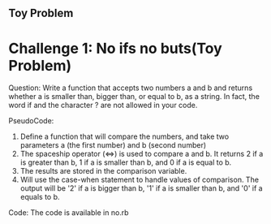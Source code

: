 ## Toy Problem 

# Challenge 1: No ifs no buts(Toy Problem)
Question: Write a function that accepts two numbers a and b and returns whether a is smaller than, bigger than, or equal to b, as a string. In fact, the word if and the character ? are not allowed in your code.

PseudoCode: 
1. Define a function that will compare the numbers, and take two parameters a (the first number) and b (second number)
2. The spaceship operator (<=>) is used to compare a and b. It returns 2 if a is greater than b, 1 if a is smaller than b, and 0 if a is equal to b.
3. The results are stored in the comparison variable.
4. Will use the case-when statement to handle values of comparison. The output will be '2' if a is bigger than b, '1' if a is smaller than b, and '0' if a equals to b. 

Code:
The code is available in no.rb 